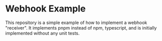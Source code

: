 # Webhook Example

This repository is a simple example of how to implement a webhook "receiver". 
It implements pnpm instead of npm, typescript, and is initially implemented without any unit tests.